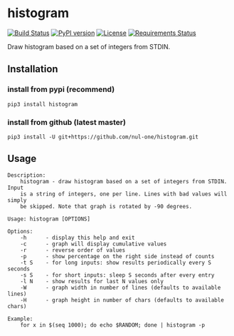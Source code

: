histogram
==================================================
[![Build Status](https://travis-ci.org/nul-one/histogram.png)](https://travis-ci.org/nul-one/histogram)
[![PyPI version](https://badge.fury.io/py/histogram.svg)](https://badge.fury.io/py/histogram)
[![License](https://img.shields.io/badge/License-BSD%203--Clause-blue.svg)](https://opensource.org/licenses/BSD-3-Clause)
[![Requirements Status](https://requires.io/github/nul-one/histogram/requirements.svg?branch=master)](https://requires.io/github/nul-one/histogram/requirements/?branch=master)

Draw histogram based on a set of integers from STDIN.

Installation
-------------------------

### install from pypi (recommend)
`pip3 install histogram`

### install from github (latest master)
`pip3 install -U git+https://github.com/nul-one/histogram.git`

Usage
-------------------------

```
Description:
    histogram - draw histogram based on a set of integers from STDIN. Input
    is a string of integers, one per line. Lines with bad values will simply
    be skipped. Note that graph is rotated by -90 degrees.

Usage: histogram [OPTIONS]

Options:
    -h      - display this help and exit
    -c      - graph will display cumulative values
    -r      - reverse order of values
    -p      - show percentage on the right side instead of counts
    -t S    - for long inputs: show results periodically every S seconds
    -s S    - for short inputs: sleep S seconds after every entry
    -l N    - show results for last N values only
    -W      - graph width in number of lines (defaults to available lines)
    -H      - graph height in number of chars (defaults to available chars)

Example:
    for x in $(seq 1000); do echo $RANDOM; done | histogram -p
```

